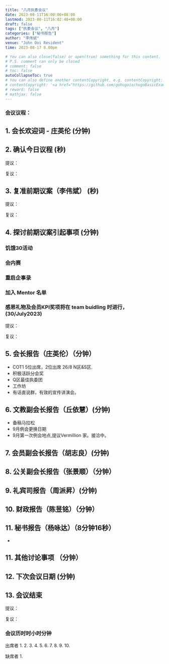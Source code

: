 ```yaml
---
title: "八月执委会议"
date: 2023-08-11T16:00:00+08:00
lastmod: 2023-08-11T16:02:48+08:00
draft: false
tags: ["执委会议", "八月"]
categories: ["秘书报告"]
author: "李伟斌"
venue: "John Ooi Resident"
time: 2023-08-17 8.00pm

# You can also close(false) or open(true) something for this content.
# P.S. comment can only be closed
# comment: false
# toc: false
autoCollapseToc: true
# You can also define another contentCopyright. e.g. contentCopyright: "This is another copyright."
# contentCopyright: '<a href="https://github.com/gohugoio/hugoBasicExample" rel="noopener" target="_blank">See origin</a>'
# reward: false
# mathjax: false
---
```

<!-- [The Coffee Bean & Tea Leaf The Promenade](https://g.co/kgs/KNgstg) -->
### 会议议程：
## 1. 会长欢迎词 - 庄英伦 (分钟)


## 2. 确认今日议程 (秒)

  提议：

  复议：
 
  
## 3. 复准前期议案（李伟斌） (秒)
  
  提议：

  复议：


## 4. 探讨前期议案引起事项 (分钟)

### 饥饿30活动
### 会内赛
### 重启企事录
### 加入 Mentor 名单
### 感恩礼物及会员KPI奖项将在 team buidling 时进行，(30/July2023)
  
  提议：

  复议：


## 5. 会长报告（庄英伦）（分钟）

- COT1 5位出席，2位出席 26/8 N区&S区.
- 积极活跃分会奖
- Q区最佳执委团
- 工作坊
- 有话直说群，有效的宣传讲演会。



## 6. 文教副会长报告（丘依慧）(分钟)

- 备稿马拉松
- 9月例会更换日期
- 9月第一次例会地点,提议Vermillion 家。接洽中。



## 7. 会员副会长报告（胡志良）(分钟)




## 8. 公关副会长报告（张景顺）（分钟）





## 9. 礼宾司报告（周派昇）(分钟)




## 10. 财政报告（陈昱铭）（分钟）





## 11. 秘书报告（杨咏达）（8分钟16秒）
-



## 11. 其他讨论事项 （分钟）





## 12. 下次会议日期 (分钟)
   



## 13. 会议结束


  提议：

  复议：

 
 
### 会议历时时小时分钟




出席者
1. 
2. 
3. 
4. 
5. 
6. 
7. 
8. 
9. 
10. 


缺席者
1. 
